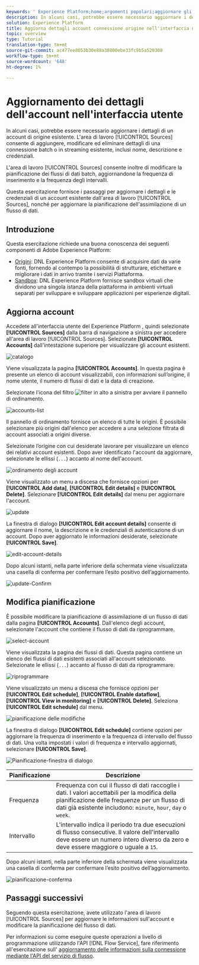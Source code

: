 ```yaml
---
keywords: ' Experience Platform;home;argomenti popolari;aggiornare gli account'
description: In alcuni casi, potrebbe essere necessario aggiornare i dettagli di un account di origine esistente. L'area di lavoro Origini consente di aggiungere, modificare ed eliminare dettagli di una connessione batch o in streaming esistente, inclusi nome, descrizione e credenziali.
solution: Experience Platform
title: Aggiorna dettagli account connessione origine nell'interfaccia utente
topic: overview
type: Tutorial
translation-type: tm+mt
source-git-commit: ac477ee8053b30e88a38800ebe33fc9b5a520308
workflow-type: tm+mt
source-wordcount: '648'
ht-degree: 1%

---
```



# Aggiornamento dei dettagli dell&#39;account nell&#39;interfaccia utente

In alcuni casi, potrebbe essere necessario aggiornare i dettagli di un account di origine esistente. L&#39;area di lavoro [!UICONTROL Sources] consente di aggiungere, modificare ed eliminare dettagli di una connessione batch o in streaming esistente, inclusi nome, descrizione e credenziali.

L&#39;area di lavoro [!UICONTROL Sources] consente inoltre di modificare la pianificazione dei flussi di dati batch, aggiornandone la frequenza di inserimento e la frequenza degli intervalli.

Questa esercitazione fornisce i passaggi per aggiornare i dettagli e le credenziali di un account esistente dall&#39;area di lavoro [!UICONTROL Sources], nonché per aggiornare la pianificazione dell&#39;assimilazione di un flusso di dati.

## Introduzione

Questa esercitazione richiede una buona conoscenza dei seguenti componenti di Adobe Experience Platform:

- [Origini](../../home.md): DNL  Experience Platform consente di acquisire dati da varie fonti, fornendo al contempo la possibilità di strutturare, etichettare e migliorare i dati in arrivo tramite i servizi Piattaforma.
- [Sandbox](../../../sandboxes/home.md): DNL  Experience Platform fornisce sandbox virtuali che dividono una singola istanza della piattaforma in ambienti virtuali separati per sviluppare e sviluppare applicazioni per esperienze digitali.

## Aggiorna account

Accedete all&#39;interfaccia utente del Experience Platform [](https://platform.adobe.com), quindi selezionate **[!UICONTROL Sources]** dalla barra di navigazione a sinistra per accedere all&#39;area di lavoro [!UICONTROL Sources]. Selezionate **[!UICONTROL Accounts]** dall&#39;intestazione superiore per visualizzare gli account esistenti.

![catalogo](../../images/tutorials/update/catalog.png)

Viene visualizzata la pagina **[!UICONTROL Accounts]**. In questa pagina è presente un elenco di account visualizzabili, con informazioni sull’origine, il nome utente, il numero di flussi di dati e la data di creazione.

Selezionate l&#39;icona del filtro ![filter](../../images/tutorials/update/filter.png) in alto a sinistra per avviare il pannello di ordinamento.

![accounts-list](../../images/tutorials/update/accounts-list.png)

Il pannello di ordinamento fornisce un elenco di tutte le origini. È possibile selezionare più origini dall&#39;elenco per accedere a una selezione filtrata di account associati a origini diverse.

Selezionate l’origine con cui desiderate lavorare per visualizzare un elenco dei relativi account esistenti. Dopo aver identificato l&#39;account da aggiornare, selezionate le ellissi (`...`) accanto al nome dell&#39;account.

![ordinamento degli account](../../images/tutorials/update/accounts-sort.png)

Viene visualizzato un menu a discesa che fornisce opzioni per **[!UICONTROL Add data]**, **[!UICONTROL Edit details]** e **[!UICONTROL Delete]**. Selezionare **[!UICONTROL Edit details]** dal menu per aggiornare l&#39;account.

![update](../../images/tutorials/update/update.png)

La finestra di dialogo **[!UICONTROL Edit account details]** consente di aggiornare il nome, la descrizione e le credenziali di autenticazione di un account. Dopo aver aggiornato le informazioni desiderate, selezionate **[!UICONTROL Save]**.

![edit-account-details](../../images/tutorials/update/edit-account-details.png)

Dopo alcuni istanti, nella parte inferiore della schermata viene visualizzata una casella di conferma per confermare l’esito positivo dell’aggiornamento.

![update-Confirm](../../images/tutorials/update/update-confirmed.png)

## Modifica pianificazione

È possibile modificare la pianificazione di assimilazione di un flusso di dati dalla pagina **[!UICONTROL Accounts]**. Dall&#39;elenco degli account, selezionate l&#39;account che contiene il flusso di dati da riprogrammare.

![select-account](../../images/tutorials/update/select-account.png)

Viene visualizzata la pagina dei flussi di dati. Questa pagina contiene un elenco dei flussi di dati esistenti associati all&#39;account selezionato. Selezionate le ellissi (`...`) accanto al flusso di dati da riprogrammare.

![riprogrammare](../../images/tutorials/update/reschedule.png)

Viene visualizzato un menu a discesa che fornisce opzioni per **[!UICONTROL Edit schedule]**, **[!UICONTROL Enable dataflow]**, **[!UICONTROL View in monitoring]** e **[!UICONTROL Delete]**. Seleziona **[!UICONTROL Edit schedule]** dal menu.

![pianificazione delle modifiche](../../images/tutorials/update/edit-schedule.png)

La finestra di dialogo **[!UICONTROL Edit schedule]** contiene opzioni per aggiornare la frequenza di inserimento e la frequenza di intervallo del flusso di dati. Una volta impostati i valori di frequenza e intervallo aggiornati, selezionare **[!UICONTROL Save]**.

![Pianificazione-finestra di dialogo](../../images/tutorials/update/schedule-dialog-box.png)

| Pianificazione | Descrizione |
| ---------- | ----------- |
| Frequenza | Frequenza con cui il flusso di dati raccoglie i dati. I valori accettabili per la modifica della pianificazione delle frequenze per un flusso di dati già esistente includono: `minute`, `hour`, `day` o `week`. |
| Intervallo | L&#39;intervallo indica il periodo tra due esecuzioni di flusso consecutive. Il valore dell&#39;intervallo deve essere un numero intero diverso da zero e deve essere maggiore o uguale a `15`. |

Dopo alcuni istanti, nella parte inferiore della schermata viene visualizzata una casella di conferma per confermare l’esito positivo dell’aggiornamento.

![pianificazione-conferma](../../images/tutorials/update/schedule-confirm.png)

## Passaggi successivi

Seguendo questa esercitazione, avete utilizzato l&#39;area di lavoro [!UICONTROL Sources] per aggiornare le informazioni sull&#39;account e modificare la pianificazione del flusso di dati.

Per informazioni su come eseguire queste operazioni a livello di programmazione utilizzando l&#39;API [!DNL Flow Service], fare riferimento all&#39;esercitazione sull&#39; [aggiornamento delle informazioni sulla connessione mediante l&#39;API del servizio di flusso](../../tutorials/api/update.md).